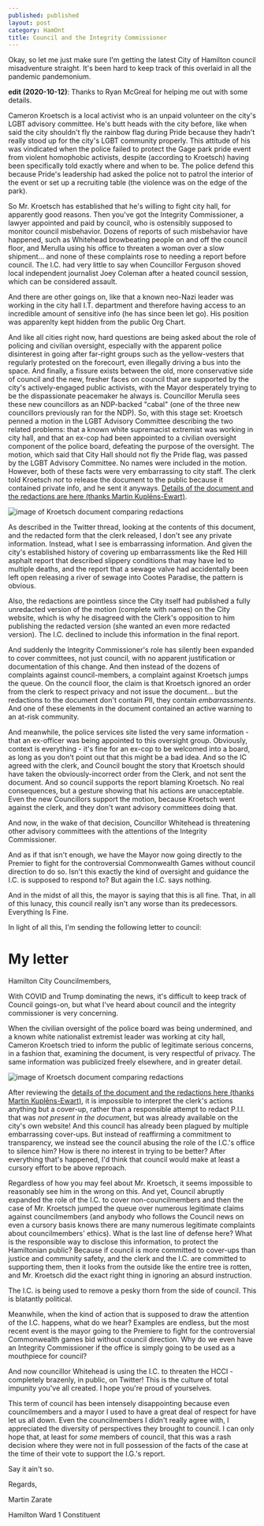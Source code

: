 ```yaml
---
published: published
layout: post
category: HamOnt
title: Council and the Integrity Commissioner
---
```


Okay, so let me just make sure I'm getting the latest City of Hamilton council
misadventure straight.  It's been hard to keep track of this overlaid in all the
pandemic pandemonium.  

**edit (2020-10-12)**: Thanks to Ryan McGreal for helping me out with some details.

Cameron Kroetsch is a local activist who is an unpaid volunteer on the city's
LGBT advisory committee.  He's butt heads with the city before, like when said
the city shouldn't fly the rainbow flag during Pride because they hadn't really
stood up for the city's LGBT community properly. This attitude of his was
vindicated when the police failed to protect the Gage park pride event from
violent homophobic activists, despite (according to Kroetsch) having been
specifically told exactly where and when to be.  The police defend this because
Pride's leadership had asked the police not to patrol the interior of the event
or set up a recruiting table (the violence was on the edge of the park).

<!--excerpt-->

So Mr. Kroetsch has established that he's willing to fight city hall, for
apparently good reasons. Then you've got the Integrity Commissioner, a lawyer
appointed and paid by council, who is ostensibly supposed to monitor council
misbehavior.  Dozens of reports of such misbehavior have happened, such as
Whitehead browbeating people on and off the council floor, and Merulla using his
office to threaten a woman over a slow shipment... and none of these complaints
rose to needing a report before council.  The I.C. had very little to say when
Councillor Ferguson shoved local independent journalist Joey Coleman after a
heated council session, which can be considered assault.

And there are other goings on, like that a known neo-Nazi leader was working in
the city hall I.T. department and therefore having access to an incredible
amount of sensitive info (he has since been let go).  His position was
apparenlty kept hidden from the public Org Chart.

And like all cities right now, hard questions are being asked about the role of
policing and civilian oversight, especially with the apparent police disinterest
in going after far-right groups such as the yellow-vesters that regularly
protested on the forecourt, even illegally driving a bus into the space. And
finally, a fissure exists between the old, more conservative side of council and
the new, fresher faces on council that are supported by the city's
actively-engaged public activists, with the Mayor desperately trying to be the
dispassionate peacemaker he always is.  Councillor Merulla sees these new
councillors as an NDP-backed "cabal" (one of the three new councillors
previously ran for the NDP). So, with this stage set: Kroetsch penned a motion
in the LGBT Advisory Committee describing the two related problems: that a known
white supremacist extremist was working in city hall, and that an ex-cop had
been appointed to a civilian oversight component of the police board, defeating
the purpose of the oversight.  The motion, which said that City Hall should not
fly the Pride flag, was passed by the LGBT Advisory Committee.  No names were
included in the motion. However, both of these facts were very embarrassing to
city staff. The clerk told Kroetsch *not* to release the document to the public
because it contained private info, and he sent it anyways. [Details of the
document and the redactions are here (thanks Martin
Kuplēns-Ewart)](https://twitter.com/mkuplens/status/1311673941790949378).

![image of Kroetsch document comparing redactions](/images/2020-10-10-integrity-commissioner/Kroetsch-letter-censored-and-original.jpg)

As described in the Twitter thread, looking at the contents of this document, and
the redacted form that the clerk released, I don't see any private information.
Instead, what I see is embarrassing information.  And given the city's
established history of covering up embarrassments like the Red Hill asphalt
report that described slippery conditions that may have led to multiple deaths,
and the report that a sewage valve had accidentally been left open releasing
a river of sewage into Cootes Paradise, the pattern is obvious.

Also, the redactions are pointless since the City itself had published a fully
unredacted version of the motion (complete with names) on the City website,
which is why he disagreed with the Clerk's opposition to him publishing the
redacted version (she wanted an even more redacted version). The I.C. declined to
include this information in the final report.

And suddenly the Integrity Commissioner's role has silently been expanded to
cover committees, not just council, with no apparent justification or
documentation of this change.  And then instead of the dozens of complaints
against council-members, a complaint against Kroetsch jumps the queue.  On the
council floor, the claim is that Kroetsch ignored an order from the clerk to
respect privacy and not issue the document... but the redactions to the document
don't contain PII, they contain *embarrassments*.  And one of these elements in
the document contained an active warning to an at-risk community.

And meanwhile, the police services site listed the very same information - that
an ex-officer was being appointed to this oversight group.  Obviously, context
is everything - it's fine for an ex-cop to be welcomed into a board, as long as
you don't point out that this might be a bad idea. And so the IC agreed with the
clerk, and Council bought the story that Kroetsch should have taken the
obviously-incorrect order from the Clerk, and not sent the document.  And so
council supports the report blaming Kroetsch.  No real consequences, but a
gesture showing that his actions are unacceptable.  Even the new Councillors
support the motion, because Kroetsch went against the clerk, and they don't want
advisory committees doing that.

And now, in the wake of that decision, Councillor Whitehead is threatening other
advisory committees with the attentions of the Integrity Commissioner.

And as if that isn't enough, we have the Mayor now going directly to the
Premier to fight for the controversial Commonwealth Games without council
direction to do so.  Isn't this exactly the kind of oversight and guidance the
I.C. is supposed to respond to?  But again the I.C. says nothing.

And in the midst of all this, the mayor is saying that this is all fine.  That,
in all of this lunacy, this council really isn't any worse than its
predecessors.  Everything Is Fine.

In light of all this, I'm sending the following letter to council:

# My letter

Hamilton City Councilmembers,

With COVID and Trump dominating the news, it's difficult to keep track of
Council goings-on, but what I've heard about council and the integrity
commissioner is very concerning.

When the civilian oversight of the police board was being undermined, and a
known white nationalist extremist leader was working at city hall, Cameron
Kroetsch tried to inform the public of legitimate serious concerns, in a fashion
that, examining the document, is very respectful of privacy. The same
information was publicized freely elsewhere, and in greater detail.

![image of Kroetsch document comparing redactions](/images/2020-10-10-integrity-commissioner/Kroetsch-letter-censored-and-original.jpg)

After reviewing the [details of the document and the redactions here (thanks
Martin Kuplēns-Ewart)](https://twitter.com/mkuplens/status/1311673941790949378),
it is impossible to interpret the clerk's actions anything but a cover-up,
rather than a responsible attempt to redact P.I.I. that was *not present in the
document*, but was already available on the city's own website! And this council
has already been plagued by multiple embarrassing cover-ups. But instead of
reaffirming a commitment to transparency, we instead see the council abusing the
role of the I.C.'s office to silence him? How is there no interest in trying to
be better? After everything that's happened, I'd think that council would make
at least a cursory effort to be above reproach.

Regardless of how you may feel about Mr. Kroetsch, it seems impossible to
reasonably see him in the wrong on this. And yet, Council abruptly expanded the
role of the I.C. to cover non-councilmembers and then the case of Mr. Kroetsch
jumped the queue over numerous legitimate claims against councilmembers (and
anybody who follows the Council news on even a cursory basis knows there are
many numerous legitimate complaints about councilmembers' ethics). What is the
last line of defense here? What is the responsible way to disclose this
information, to protect the Hamiltonian public? Because if council is more
committed to cover-ups than justice and community safety, and the clerk and the
I.C. are committed to supporting them, then it looks from the outside like the
entire tree is rotten, and Mr. Kroetsch did the exact right thing in ignoring an
absurd instruction.

The I.C. is being used to remove a pesky thorn from the side of council. This is
blatantly political.

Meanwhile, when the kind of action that is supposed to draw the attention of the
I.C. happens, what do we hear? Examples are endless, but the most recent event
is the mayor going to the Premiere to fight for the controversial Commonwealth
games bid without council direction. Why do we even have an Integrity
Commissioner if the office is simply going to be used as a mouthpiece for
council?

And now councillor Whitehead is using the I.C. to threaten the HCCI - completely
brazenly, in public, on Twitter! This is the culture of total impunity you've
all created. I hope you're proud of yourselves.

This term of council has been intensely disappointing because even
councilmembers and a mayor I used to have a great deal of respect for have let
us all down. Even the councilmembers I didn't really agree with, I appreciated
the diversity of perspectives they brought to council. I can only hope that, at
least for *some* members of council, that this was a rash decision where they were
not in full possession of the facts of the case at the time of their vote to
support the I.G.'s report.

Say it ain't so.

Regards,

Martin Zarate

Hamilton Ward 1 Constituent